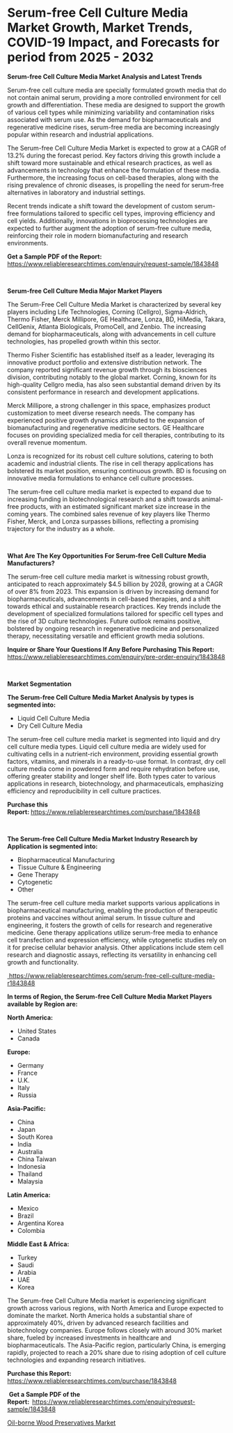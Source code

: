 <p><h1>Serum-free Cell Culture Media Market Growth, Market Trends, COVID-19 Impact, and Forecasts for period from 2025 - 2032</h1></p><p><strong>Serum-free Cell Culture Media Market Analysis and Latest Trends</strong></p>
<p><p>Serum-free cell culture media are specially formulated growth media that do not contain animal serum, providing a more controlled environment for cell growth and differentiation. These media are designed to support the growth of various cell types while minimizing variability and contamination risks associated with serum use. As the demand for biopharmaceuticals and regenerative medicine rises, serum-free media are becoming increasingly popular within research and industrial applications.</p><p>The Serum-free Cell Culture Media Market is expected to grow at a CAGR of 13.2% during the forecast period. Key factors driving this growth include a shift toward more sustainable and ethical research practices, as well as advancements in technology that enhance the formulation of these media. Furthermore, the increasing focus on cell-based therapies, along with the rising prevalence of chronic diseases, is propelling the need for serum-free alternatives in laboratory and industrial settings. </p><p>Recent trends indicate a shift toward the development of custom serum-free formulations tailored to specific cell types, improving efficiency and cell yields. Additionally, innovations in bioprocessing technologies are expected to further augment the adoption of serum-free culture media, reinforcing their role in modern biomanufacturing and research environments.</p></p>
<p><strong>Get a Sample PDF of the Report:&nbsp;</strong> <a href="https://www.reliableresearchtimes.com/enquiry/request-sample/1843848?utm_campaign=1558&utm_medium=2&utm_source=Github&utm_content=ia&utm_term=03022025&utm_id=serum-free-cell-culture-media">https://www.reliableresearchtimes.com/enquiry/request-sample/1843848</a></p>
<p>&nbsp;</p>
<p><strong>Serum-free Cell Culture Media Major Market Players</strong></p>
<p><p>The Serum-Free Cell Culture Media Market is characterized by several key players including Life Technologies, Corning (Cellgro), Sigma-Aldrich, Thermo Fisher, Merck Millipore, GE Healthcare, Lonza, BD, HiMedia, Takara, CellGenix, Atlanta Biologicals, PromoCell, and Zenbio. The increasing demand for biopharmaceuticals, along with advancements in cell culture technologies, has propelled growth within this sector.</p><p>Thermo Fisher Scientific has established itself as a leader, leveraging its innovative product portfolio and extensive distribution network. The company reported significant revenue growth through its biosciences division, contributing notably to the global market. Corning, known for its high-quality Cellgro media, has also seen substantial demand driven by its consistent performance in research and development applications.</p><p>Merck Millipore, a strong challenger in this space, emphasizes product customization to meet diverse research needs. The company has experienced positive growth dynamics attributed to the expansion of biomanufacturing and regenerative medicine sectors. GE Healthcare focuses on providing specialized media for cell therapies, contributing to its overall revenue momentum.</p><p>Lonza is recognized for its robust cell culture solutions, catering to both academic and industrial clients. The rise in cell therapy applications has bolstered its market position, ensuring continuous growth. BD is focusing on innovative media formulations to enhance cell culture processes.</p><p>The serum-free cell culture media market is expected to expand due to increasing funding in biotechnological research and a shift towards animal-free products, with an estimated significant market size increase in the coming years. The combined sales revenue of key players like Thermo Fisher, Merck, and Lonza surpasses billions, reflecting a promising trajectory for the industry as a whole.</p></p>
<p>&nbsp;</p>
<p><strong>What Are The Key Opportunities For Serum-free Cell Culture Media Manufacturers?</strong></p>
<p><p>The serum-free cell culture media market is witnessing robust growth, anticipated to reach approximately $4.5 billion by 2028, growing at a CAGR of over 8% from 2023. This expansion is driven by increasing demand for biopharmaceuticals, advancements in cell-based therapies, and a shift towards ethical and sustainable research practices. Key trends include the development of specialized formulations tailored for specific cell types and the rise of 3D culture technologies. Future outlook remains positive, bolstered by ongoing research in regenerative medicine and personalized therapy, necessitating versatile and efficient growth media solutions.</p></p>
<p><strong>Inquire or Share Your Questions If Any Before Purchasing This Report:</strong> <a href="https://www.reliableresearchtimes.com/enquiry/pre-order-enquiry/1843848?utm_campaign=1558&utm_medium=2&utm_source=Github&utm_content=ia&utm_term=03022025&utm_id=serum-free-cell-culture-media">https://www.reliableresearchtimes.com/enquiry/pre-order-enquiry/1843848</a></p>
<p>&nbsp;</p>
<p><strong>Market Segmentation</strong></p>
<p><strong>The Serum-free Cell Culture Media Market Analysis by types is segmented into:</strong></p>
<p><ul><li>Liquid Cell Culture Media</li><li>Dry Cell Culture Media</li></ul></p>
<p><p>The serum-free cell culture media market is segmented into liquid and dry cell culture media types. Liquid cell culture media are widely used for cultivating cells in a nutrient-rich environment, providing essential growth factors, vitamins, and minerals in a ready-to-use format. In contrast, dry cell culture media come in powdered form and require rehydration before use, offering greater stability and longer shelf life. Both types cater to various applications in research, biotechnology, and pharmaceuticals, emphasizing efficiency and reproducibility in cell culture practices.</p></p>
<p><strong>Purchase this Report:&nbsp;</strong><a href="https://www.reliableresearchtimes.com/purchase/1843848?utm_campaign=1558&utm_medium=2&utm_source=Github&utm_content=ia&utm_term=03022025&utm_id=serum-free-cell-culture-media">https://www.reliableresearchtimes.com/purchase/1843848</a></p>
<p>&nbsp;</p>
<p><strong>The Serum-free Cell Culture Media Market Industry Research by Application is segmented into:</strong></p>
<p><ul><li>Biopharmaceutical Manufacturing</li><li>Tissue Culture & Engineering</li><li>Gene Therapy</li><li>Cytogenetic</li><li>Other</li></ul></p>
<p><p>The serum-free cell culture media market supports various applications in biopharmaceutical manufacturing, enabling the production of therapeutic proteins and vaccines without animal serum. In tissue culture and engineering, it fosters the growth of cells for research and regenerative medicine. Gene therapy applications utilize serum-free media to enhance cell transfection and expression efficiency, while cytogenetic studies rely on it for precise cellular behavior analysis. Other applications include stem cell research and diagnostic assays, reflecting its versatility in enhancing cell growth and functionality.</p></p>
<p><a href="https://www.reliableresearchtimes.com/serum-free-cell-culture-media-r1843848?utm_campaign=1558&utm_medium=2&utm_source=Github&utm_content=ia&utm_term=03022025&utm_id=serum-free-cell-culture-media">&nbsp;https://www.reliableresearchtimes.com/serum-free-cell-culture-media-r1843848</a></p>
<p><strong>In terms of Region, the Serum-free Cell Culture Media Market Players available by Region are:</strong></p>
<p>
    <p> <strong> North America: </strong>
        <ul>
            <li>United States</li>
            <li>Canada</li>
        </ul>
        </p> 
    <p> <strong> Europe: </strong>
        <ul>
            <li>Germany</li>
            <li>France</li>
            <li>U.K.</li>
            <li>Italy</li>
            <li>Russia</li>
        </ul>
        </p> 
    <p> <strong> Asia-Pacific: </strong>
        <ul>
            <li>China</li>
            <li>Japan</li>
            <li>South Korea</li>
            <li>India</li>
            <li>Australia</li>
            <li>China Taiwan</li>
            <li>Indonesia</li>
            <li>Thailand</li>
            <li>Malaysia</li>
        </ul>
        </p> 
    <p> <strong> Latin America: </strong>
        <ul>
            <li>Mexico</li>
            <li>Brazil</li>
            <li>Argentina Korea</li>
            <li>Colombia</li>
        </ul>
        </p> 
    <p> <strong> Middle East & Africa: </strong>
        <ul>
            <li>Turkey</li>
            <li>Saudi</li>
            <li>Arabia</li>
            <li>UAE</li>
            <li>Korea</li>
        </ul>
    </p>
    </p>
<p><p>The Serum-free Cell Culture Media market is experiencing significant growth across various regions, with North America and Europe expected to dominate the market. North America holds a substantial share of approximately 40%, driven by advanced research facilities and biotechnology companies. Europe follows closely with around 30% market share, fueled by increased investments in healthcare and biopharmaceuticals. The Asia-Pacific region, particularly China, is emerging rapidly, projected to reach a 20% share due to rising adoption of cell culture technologies and expanding research initiatives.</p></p>
<p><strong>Purchase this Report: </strong><a href="https://www.reliableresearchtimes.com/purchase/1843848?utm_campaign=1558&utm_medium=2&utm_source=Github&utm_content=ia&utm_term=03022025&utm_id=serum-free-cell-culture-media">https://www.reliableresearchtimes.com/purchase/1843848</a></p>
<p>&nbsp;<strong>Get a Sample PDF of the Report:&nbsp;&nbsp;</strong><a href="https://www.reliableresearchtimes.com/enquiry/request-sample/1843848?utm_campaign=1558&utm_medium=2&utm_source=Github&utm_content=ia&utm_term=03022025&utm_id=serum-free-cell-culture-media">https://www.reliableresearchtimes.com/enquiry/request-sample/1843848</a></p>
<p><strong></strong></p>
<p><p><a href="https://github.com/willjis/Market-Research-Report-List-1/blob/main/oil-borne-wood-preservatives-market.md?utm_campaign=1558&utm_medium=2&utm_source=Github&utm_content=ia&utm_term=03022025&utm_id=serum-free-cell-culture-media">Oil-borne Wood Preservatives Market</a></p></p>